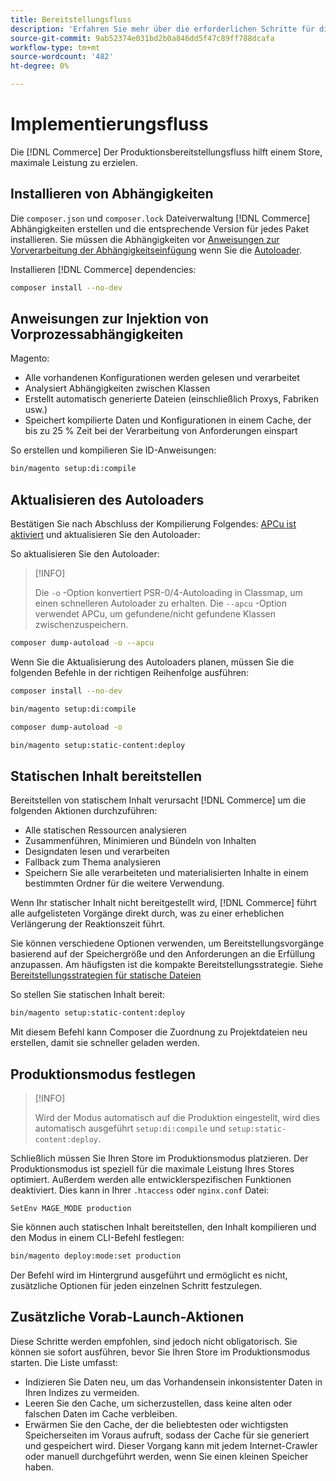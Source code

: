 ```yaml
---
title: Bereitstellungsfluss
description: 'Erfahren Sie mehr über die erforderlichen Schritte für die Bereitstellung von Adobe Commerce oder Magento Open Source in einer Produktionsumgebung. '
source-git-commit: 9ab52374e031bd2b0a846dd5f47c89ff788dcafa
workflow-type: tm+mt
source-wordcount: '482'
ht-degree: 0%

---
```



# Implementierungsfluss

Die [!DNL Commerce] Der Produktionsbereitstellungsfluss hilft einem Store, maximale Leistung zu erzielen.

## Installieren von Abhängigkeiten

Die `composer.json` und `composer.lock` Dateiverwaltung [!DNL Commerce] Abhängigkeiten erstellen und die entsprechende Version für jedes Paket installieren. Sie müssen die Abhängigkeiten vor [Anweisungen zur Vorverarbeitung der Abhängigkeitseinfügung](#preprocess-dependency-injection-instructions) wenn Sie die [Autoloader](#update-the-autoloader).

Installieren [!DNL Commerce] dependencies:

```bash
composer install --no-dev
```

## Anweisungen zur Injektion von Vorprozessabhängigkeiten

Magento:

* Alle vorhandenen Konfigurationen werden gelesen und verarbeitet
* Analysiert Abhängigkeiten zwischen Klassen
* Erstellt automatisch generierte Dateien (einschließlich Proxys, Fabriken usw.)
* Speichert kompilierte Daten und Konfigurationen in einem Cache, der bis zu 25 % Zeit bei der Verarbeitung von Anforderungen einspart

So erstellen und kompilieren Sie ID-Anweisungen:

```bash
bin/magento setup:di:compile
```

## Aktualisieren des Autoloaders

Bestätigen Sie nach Abschluss der Kompilierung Folgendes: [APCu ist aktiviert](https://devdocs.magento.com/guides/v2.4/performance-best-practices/software.html#php-settings) und aktualisieren Sie den Autoloader:

So aktualisieren Sie den Autoloader:

>[!INFO]
>
>Die `-o` -Option konvertiert PSR-0/4-Autoloading in Classmap, um einen schnelleren Autoloader zu erhalten. Die `--apcu` -Option verwendet APCu, um gefundene/nicht gefundene Klassen zwischenzuspeichern.

```bash
composer dump-autoload -o --apcu
```

Wenn Sie die Aktualisierung des Autoloaders planen, müssen Sie die folgenden Befehle in der richtigen Reihenfolge ausführen:

```bash
composer install --no-dev
```

```bash
bin/magento setup:di:compile
```

```bash
composer dump-autoload -o
```

```bash
bin/magento setup:static-content:deploy
```

## Statischen Inhalt bereitstellen

Bereitstellen von statischem Inhalt verursacht [!DNL Commerce] um die folgenden Aktionen durchzuführen:

* Alle statischen Ressourcen analysieren
* Zusammenführen, Minimieren und Bündeln von Inhalten
* Designdaten lesen und verarbeiten
* Fallback zum Thema analysieren
* Speichern Sie alle verarbeiteten und materialisierten Inhalte in einem bestimmten Ordner für die weitere Verwendung.

Wenn Ihr statischer Inhalt nicht bereitgestellt wird, [!DNL Commerce] führt alle aufgelisteten Vorgänge direkt durch, was zu einer erheblichen Verlängerung der Reaktionszeit führt.

Sie können verschiedene Optionen verwenden, um Bereitstellungsvorgänge basierend auf der Speichergröße und den Anforderungen an die Erfüllung anzupassen. Am häufigsten ist die kompakte Bereitstellungsstrategie. Siehe [Bereitstellungsstrategien für statische Dateien](https://devdocs.magento.com/guides/v2.4/config-guide/cli/config-cli-subcommands-static-deploy-strategies.html)

So stellen Sie statischen Inhalt bereit:

```bash
bin/magento setup:static-content:deploy
```

Mit diesem Befehl kann Composer die Zuordnung zu Projektdateien neu erstellen, damit sie schneller geladen werden.

## Produktionsmodus festlegen

>[!INFO]
>
>Wird der Modus automatisch auf die Produktion eingestellt, wird dies automatisch ausgeführt `setup:di:compile` und `setup:static-content:deploy`.

Schließlich müssen Sie Ihren Store im Produktionsmodus platzieren. Der Produktionsmodus ist speziell für die maximale Leistung Ihres Stores optimiert. Außerdem werden alle entwicklerspezifischen Funktionen deaktiviert. Dies kann in Ihrer `.htaccess` oder `nginx.conf` Datei:

`SetEnv MAGE_MODE production`

Sie können auch statischen Inhalt bereitstellen, den Inhalt kompilieren und den Modus in einem CLI-Befehl festlegen:

```bash
bin/magento deploy:mode:set production
```

Der Befehl wird im Hintergrund ausgeführt und ermöglicht es nicht, zusätzliche Optionen für jeden einzelnen Schritt festzulegen.

## Zusätzliche Vorab-Launch-Aktionen

Diese Schritte werden empfohlen, sind jedoch nicht obligatorisch. Sie können sie sofort ausführen, bevor Sie Ihren Store im Produktionsmodus starten. Die Liste umfasst:

* Indizieren Sie Daten neu, um das Vorhandensein inkonsistenter Daten in Ihren Indizes zu vermeiden.
* Leeren Sie den Cache, um sicherzustellen, dass keine alten oder falschen Daten im Cache verbleiben.
* Erwärmen Sie den Cache, der die beliebtesten oder wichtigsten Speicherseiten im Voraus aufruft, sodass der Cache für sie generiert und gespeichert wird. Dieser Vorgang kann mit jedem Internet-Crawler oder manuell durchgeführt werden, wenn Sie einen kleinen Speicher haben.
